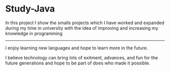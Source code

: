 # Study-Java

In this project I show the smalls projects which I have worked and expanded during my time in university with the idea of improving and increasing my knowledge in programming

---

I enjoy learning new languages and hope to learn more in the future.

I believe technology can bring lots of exitment, advances, and fun for the future generations and hope to be part of does who made it possible.
